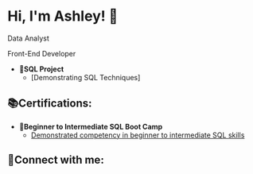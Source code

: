 <h1>Hi, I'm Ashley! 👋<br/>
</h1>
<a>Data Analyst
</a>

<a>Front-End Developer
</a>


- <b>💾SQL Project</b>
  - [Demonstrating SQL Techniques]



<h2>📚Certifications:</h2>

- <b>📜Beginner to Intermediate SQL Boot Camp</b>
  - [Demonstrated competency in beginner to intermediate SQL skills](https://www.virtualbadge.io/certificate-validator?credential=98ad3729-c413-42f5-adf7-8a6ef1fbac81)


</h1>

<h2>📱Connect with me:</h2>


